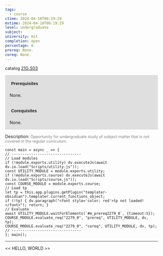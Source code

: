 ```yaml
---
tags:
  - course
ctime: 2024-04-18T00:19:29
mstime: 2024-04-18T00:19:29
level: undergraduate
subject: 
university: mit
completion: open
percentage: 0
prereq: None.
coreq: None.
---
```


catalog [21G.S03](http://student.mit.edu/catalog/m21Gs.html#21G.S03)

<span style="display: block; padding: 15px; background-color: rgb(100, 100, 100, 0.2);"><font id="m_prereq2279_0" style="display: block; font-family: Arial, sans-serif; font-weight: bold; padding: 5px">Prerequisites</font><br><span id="prereq2279_0">None.</span></span>
<span style="display: block; padding: 15px; background-color: rgb(100, 100, 100, 0.2);"><font id="m_coreq2279_0" style="display: block; font-family: Arial, sans-serif; font-weight: bold; padding: 5px">Corequisites</font><br><span id="coreq2279_0">None.</span></span>

<font style="">Description:</font>
<font style="color: grey; font-size: 0.8rem;">Opportunity for undergraduate study of subject matter that is not covered in the regular curriculum.</font>

```dataviewjs
const main = async _ => {
// --------------------------------
// Load modules
if (!module.exports.utility) dv.executeJs(await dv.io.load("Scripts/utility.js"));
const UTILITY_MODULE = module.exports.utility;
if (!module.exports.course) dv.executeJs(await dv.io.load("Scripts/course.js"));
const COURSE_MODULE = module.exports.course;
// Load tp
let tp = this.app.plugins.getPlugin("templater-obsidian").templater.current_functions_object;
if (!tp) { dv.paragraph("<font style='color: red'>tp not loaded!</font>"); return; }
// Evaluate
await UTILITY_MODULE.waitForElements(`#m_prereq2279_0`, {timeout:5});
COURSE_MODULE.evaluate_req("2279_0", "prereq", UTILITY_MODULE, dv, tp);
COURSE_MODULE.evaluate_req("2279_0", "coreq", UTILITY_MODULE, dv, tp);
// --------------------------------
}; main();
```

---

<< HELLO, WORLD >>
